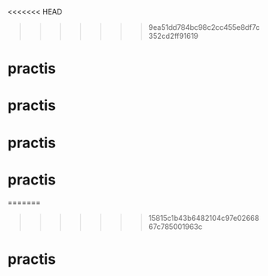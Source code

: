 
<<<<<<< HEAD
>>>>>>> 9ea51dd784bc98c2cc455e8df7c352cd2ff91619
# practis
# practis
# practis
# practis
=======
>>>>>>> 15815c1b43b6482104c97e0266867c785001963c
# practis
